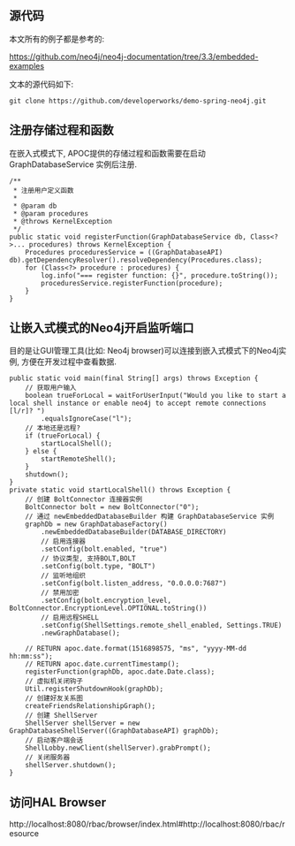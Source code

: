 ## 源代码

本文所有的例子都是参考的: 

https://github.com/neo4j/neo4j-documentation/tree/3.3/embedded-examples

文本的源代码如下:

```
git clone https://github.com/developerworks/demo-spring-neo4j.git
```

## 注册存储过程和函数

在嵌入式模式下, APOC提供的存储过程和函数需要在启动 GraphDatabaseService 实例后注册.

```
/**
 * 注册用户定义函数
 *
 * @param db
 * @param procedures
 * @throws KernelException
 */
public static void registerFunction(GraphDatabaseService db, Class<?>... procedures) throws KernelException {
    Procedures proceduresService = ((GraphDatabaseAPI) db).getDependencyResolver().resolveDependency(Procedures.class);
    for (Class<?> procedure : procedures) {
        log.info("=== register function: {}", procedure.toString());
        proceduresService.registerFunction(procedure);
    }
}
```

## 让嵌入式模式的Neo4j开启监听端口

目的是让GUI管理工具(比如: Neo4j browser)可以连接到嵌入式模式下的Neo4j实例, 方便在开发过程中查看数据.

```
public static void main(final String[] args) throws Exception {
    // 获取用户输入
    boolean trueForLocal = waitForUserInput("Would you like to start a local shell instance or enable neo4j to accept remote connections [l/r]? ")
        .equalsIgnoreCase("l");
    // 本地还是远程?
    if (trueForLocal) {
        startLocalShell();
    } else {
        startRemoteShell();
    }
    shutdown();
}
private static void startLocalShell() throws Exception {
    // 创建 BoltConnector 连接器实例
    BoltConnector bolt = new BoltConnector("0");
    // 通过 newEmbeddedDatabaseBuilder 构建 GraphDatabaseService 实例
    graphDb = new GraphDatabaseFactory()
        .newEmbeddedDatabaseBuilder(DATABASE_DIRECTORY)
        // 启用连接器
        .setConfig(bolt.enabled, "true")
        // 协议类型, 支持BOLT,BOLT
        .setConfig(bolt.type, "BOLT")
        // 监听地组织
        .setConfig(bolt.listen_address, "0.0.0.0:7687")
        // 禁用加密
        .setConfig(bolt.encryption_level, BoltConnector.EncryptionLevel.OPTIONAL.toString())
        // 启用远程SHELL
        .setConfig(ShellSettings.remote_shell_enabled, Settings.TRUE)
        .newGraphDatabase();
        
    // RETURN apoc.date.format(1516898575, "ms", "yyyy-MM-dd hh:mm:ss");
    // RETURN apoc.date.currentTimestamp();
    registerFunction(graphDb, apoc.date.Date.class);
    // 虚拟机关闭钩子
    Util.registerShutdownHook(graphDb);
    // 创建好友关系图
    createFriendsRelationshipGraph();
    // 创建 ShellServer
    ShellServer shellServer = new GraphDatabaseShellServer((GraphDatabaseAPI) graphDb);
    // 启动客户端会话
    ShellLobby.newClient(shellServer).grabPrompt();
    // 关闭服务器
    shellServer.shutdown();
}
```

## 访问HAL Browser

http://localhost:8080/rbac/browser/index.html#http://localhost:8080/rbac/resource